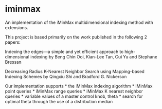 # iminmax
An implementation of the iMinMax multidimensional indexing method with extensions.

This project is based primarily on the work published in the following 2 papers:

Indexing the edges—a simple and yet efficient approach to high-dimensional indexing by Beng Chin Ooi, Kian-Lee Tan, Cui Yu and Stephane Bressan

Decreasing Radius K-Nearest Neighbor Search using Mapping-based Indexing Schemes by Qingxiu Shi and Bradford G. Nickerson

Our implementation supports * the iMinMax indexing algorithm * iMinMax point queries * iMinMax range queries * iMinMax K nearest neighbor queries * variable values of a master control knob, theta * search for optimal theta through the use of a distribution median
